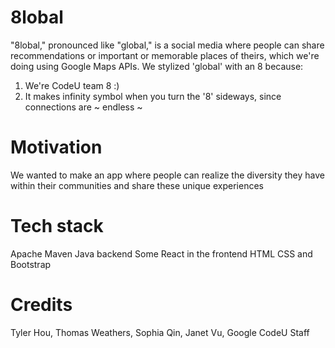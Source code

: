 # 8lobal
"8lobal," pronounced like "global," is a social media where people can share recommendations or important or memorable places of theirs, which we're doing using Google Maps APIs. We stylized 'global' with an 8 because:
1) We're CodeU team 8 :)
2) It makes infinity symbol when you turn the '8' sideways, since connections are ~ endless ~

# Motivation
We wanted to make an app where people can realize the diversity they have within their communities and share these unique experiences

# Tech stack
Apache Maven Java backend
Some React in the frontend
HTML
CSS and Bootstrap

# Credits
Tyler Hou, Thomas Weathers, Sophia Qin, Janet Vu, Google CodeU Staff
